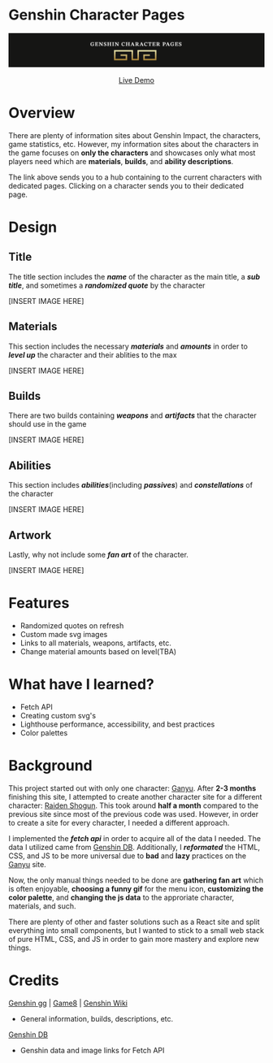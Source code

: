 # Genshin Character Pages
 
![Genshin Character Page Image](./assets/readmeimages/genshincharacterpage.PNG)

<p align="center">
    <a href="https://puzonevan.github.io/Genshin-Character-Pages/">Live Demo</a>
</p>


# Overview 
There are plenty of information sites about Genshin Impact, the characters, game statistics, etc. However, my information sites about the characters in the game focuses on **only the characters** and showcases only what most players need which are **materials**, **builds**, and **ability descriptions**. 

The link above sends you to a hub containing to the current characters with dedicated pages. Clicking on a character sends you to their dedicated page. 

# Design 
## Title
The title section includes the ***name*** of the character as the main title, a ***sub title***, and sometimes a ***randomized quote*** by the character

[INSERT IMAGE HERE]

## Materials
This section includes the necessary ***materials*** and ***amounts*** in order to ***level up*** the character and their ablities to the max 

[INSERT IMAGE HERE]

## Builds
There are two builds containing ***weapons*** and ***artifacts*** that the character should use in the game

[INSERT IMAGE HERE]

## Abilities
This section includes ***abilities***(including ***passives***) and ***constellations*** of the character

[INSERT IMAGE HERE]

## Artwork
Lastly, why not include some ***fan art*** of the character. 

[INSERT IMAGE HERE]


# Features
- Randomized quotes on refresh 
- Custom made svg images
- Links to all materials, weapons, artifacts, etc.
- Change material amounts based on level(TBA)

# What have I learned? 
- Fetch API 
- Creating custom svg's 
- Lighthouse performance, accessibility, and best practices
- Color palettes 

# Background
This project started out with only one character: [Ganyu](https://puzonevan.github.io/Ganyu/). After **2-3 months** finishing this site, I attempted to create another character site for a different character: [Raiden Shogun](https://puzonevan.github.io/RaidenShogun/). This took around **half a month** compared to the previous site since most of the previous code was used. However, in order to create a site for every character, I needed a different approach.

I implemented the ***fetch api*** in order to acquire all of the data I needed. The data I utilized came from [Genshin DB](https://github.com/theBowja/genshin-db). Additionally, I ***reformated*** the HTML, CSS, and JS to be more universal due to **bad** and **lazy** practices on the [Ganyu](https://puzonevan.github.io/Ganyu/) site. 

Now, the only manual things needed to be done are **gathering fan art** which is often enjoyable, **choosing a funny gif** for the menu icon, **customizing the color palette**, and **changing the js data** to the approriate character, materials, and such.

There are plenty of other and faster solutions such as a React site and split everything into small components, but I wanted to stick to a small web stack of pure HTML, CSS, and JS in order to gain more mastery and explore new things. 

# Credits
[Genshin gg](https://genshin.gg/) | [Game8](https://game8.co/games/Genshin-Impact) | [Genshin Wiki](https://genshin-impact.fandom.com/wiki/Genshin_Impact_Wiki)
- General information, builds, descriptions, etc.

[Genshin DB](https://github.com/theBowja/genshin-db) 
- Genshin data and image links for Fetch API 